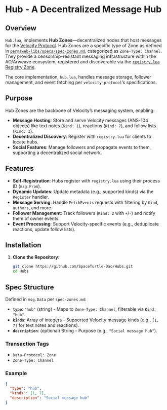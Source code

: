 # Hub - A Decentralized Message Hub

## Overview

`Hub.lua`, implements **Hub Zones**—decentralized nodes that host messages for the [Velocity Protocol](https://github.com/SpaceTurtle-Dao/velocity-protocol). Hub Zones are a specific type of Zone as defined in [`permaweb-libs/specs/spec-zones.md`](https://github.com/permaweb/permaweb-libs/blob/main/specs/spec-zones.md), categorized as `Zone-Type: Channel`. They provide a censorship-resistant messaging infrastructure within the AO/Arweave ecosystem, registered and discoverable via the [`registry.lua` Registry Zone](https://github.com/SpaceTurtle-Dao/Zones).

The core implementation, `hub.lua`, handles message storage, follower management, and event fetching per `velocity-protocol`’s specifications.

## Purpose

Hub Zones are the backbone of Velocity’s messaging system, enabling:
- **Message Hosting**: Store and serve Velocity messages (ANS-104 objects) like text notes (`Kind: 1`), reactions (`Kind: 7`), and follow lists (`Kind: 3`).
- **Decentralized Discovery**: Register with `registry.lua` for clients to locate hubs.
- **Social Features**: Manage followers and propagate events to them, supporting a decentralized social network.

## Features

- **Self-Registration**: Hubs register with `registry.lua` using their process ID (`msg.From`).
- **Dynamic Updates**: Update metadata (e.g., supported kinds) via the `Register` handler.
- **Message Serving**: Handle `FetchEvents` requests with filtering by `Kind`, `authors`, and more.
- **Follower Management**: Track followers (`Kind: 2` with `+`/`-`) and notify them of owner events.
- **Event Processing**: Support Velocity-specific events (e.g., deduplicate reactions, update follow lists).

## Installation

1. **Clone the Repository**:
   ```bash
   git clone https://github.com/SpaceTurtle-Dao/Hubs.git
   cd Hubs

## Spec Structure
Defined in `msg.Data` per `spec-zones.md`:
- **`type`**: `"hub"` (string) - Maps to `Zone-Type: Channel`, filterable via `Kind: "hub"`.
- **`kinds`**: Array of integers - Supported Velocity message kinds (e.g., `[1, 7]` for text notes and reactions).
- **`description`**: (optional) String - Purpose (e.g., `"Social message hub"`).

### Transaction Tags
- `Data-Protocol: Zone`
- `Zone-Type: Channel`

### Example
```json
{
  "type": "hub",
  "kinds": [1, 7],
  "description": "Social message hub"
}